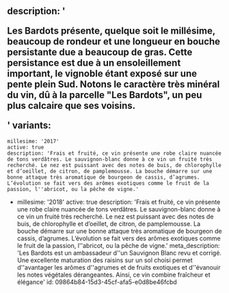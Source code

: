 description: '<p>Les Bardots présente, quelque soit le millésime, beaucoup de rondeur et une longueur en bouche persistante due a beaucoup de gras. Cette persistance est due à un ensoleillement important, le vignoble étant exposé sur une pente plein Sud. Notons le caractère très minéral du vin, dû à la parcelle "Les Bardots", un peu plus calcaire que ses voisins.</p>'
variants:
  -
    millesime: '2017'
    active: true
    description: 'Frais et fruité, ce vin présente une robe claire nuancée de tons verdâtres. Le sauvignon-blanc donne à ce vin un fruité très recherché. Le nez est puissant avec des notes de buis, de chlorophylle et d’oeillet, de citron, de pamplemousse. La bouche démarre sur une bonne attaque très aromatique de bourgeon de cassis, d’agrumes. L’évolution se fait vers des arômes exotiques comme le fruit de la passion, l''abricot, ou la pêche de vigne.'
  -
    millesime: '2018'
    active: true
    description: 'Frais et fruité, ce vin présente une robe claire nuancée de tons verdâtres. Le sauvignon-blanc donne à ce vin un fruité très recherché. Le nez est puissant avec des notes de buis, de chlorophylle et d’oeillet, de citron, de pamplemousse. La bouche démarre sur une bonne attaque très aromatique de bourgeon de cassis, d’agrumes. L’évolution se fait vers des arômes exotiques comme le fruit de la passion, l''abricot, ou la pêche de vigne.'
meta_description: 'Les Bardots est un ambassadeur d''un Sauvignon Blanc revu et corrigé. Une excellente maturation des raisins sur un sol choisi permet d''avantager les arômes d''agrumes et de fruits exotiques et d''évanouir les notes végétales dérangeantes. Ainsi, ce vin combine fraîcheur et élégance'
id: 09864b84-15d3-45cf-afa5-e0d8be46fcbd

